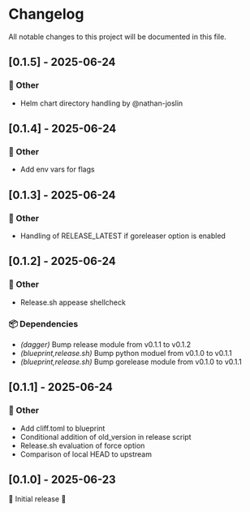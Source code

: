 # Changelog

All notable changes to this project will be documented in this file.

## [0.1.5] - 2025-06-24

### 💼 Other

- Helm chart directory handling by @nathan-joslin

## [0.1.4] - 2025-06-24

### 💼 Other

- Add env vars for flags

## [0.1.3] - 2025-06-24

### 💼 Other

- Handling of RELEASE_LATEST if goreleaser option is enabled

## [0.1.2] - 2025-06-24

### 💼 Other

- Release.sh appease shellcheck

### 📦 Dependencies

- *(dagger)* Bump release module from v0.1.1 to v0.1.2
- *(blueprint,release.sh)* Bump python moduel from v0.1.0 to v0.1.1
- *(blueprint,release.sh)* Bump gorelease module from v0.1.0 to v0.1.1

## [0.1.1] - 2025-06-24

### 💼 Other

- Add cliff.toml to blueprint
- Conditional addition of old_version in release script
- Release.sh evaluation of force option
- Comparison of local HEAD to upstream

## [0.1.0] - 2025-06-23

🚀 Initial release 🚀
